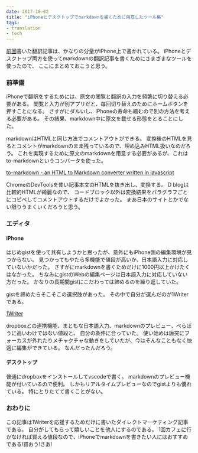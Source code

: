 ```yaml
---
date: 2017-10-02
title: "iPhoneとデスクトップでmarkdownを書くために用意したツール集"
tags:
- translation
- tech
---
```


[前回](/2017/09/2017-09-30-go-your-own-way-part-two-the-heap)書いた翻訳記事は、かなりの分量がiPhone上で書かれている。
iPhoneとデスクトップ両方を使ってmarkdownの翻訳記事を書くためにさまざまなツールを使ったので、
ここにまとめておこうと思う。

### 前準備

iPhoneで翻訳をするためには、原文の閲覧と翻訳の入力を頻繁に切り替える必要がある。
閲覧と入力が別アプリだと、毎回切り替えのためにホームボタンを押すことになる。
さすがにダルいし、iPhoneの寿命も縮むので別の方法を考える必要がある。
その結果、markdown中に原文を載せる形態をとることにした。

markdownはHTMLと同じ方法でコメントアウトができる。
変換後のHTMLを見るとコメントがmarkdownのまま残っているので、埋め込みHTML扱いなのだろう。
これを実現するために原文のmarkdownを用意する必要があるが、これはto-markdownというコンバータを使った。

[to-markdown - an HTML to Markdown converter written in javascript](http://domchristie.github.io/to-markdown/)

ChromeのDevToolsを使い記事本文のHTMLを抜き出し、変換する。
D blogは比較的HTMLが綺麗なので、
コードブロック以外は変換結果をパラグラフごとにコピペしてコメントアウトするだけでよかった。
まあ日本のサイトとかでない限りうまくいくだろうと思う。

### エディタ

#### iPhone

はじめgistを使って共有しようかと思ったが、意外にもiPhone側の編集環境が見つからない。
見つかってもやたら多機能で値段が高いか、日本語入力に対応していないかだった。
さすがにmarkdownを書くためだけに1000円以上かけたくはなかった。
ちなみにgistのWebの編集ページは日本語入力に対応していない方だった。
かなりの長期間gistにこだわっては諦めるのを繰り返していた。

gistを諦めたらそこそこの選択肢があった。
その中で自分が選んだのが1Writerである。

[1Writer](https://itunes.apple.com/jp/app/1writer-note-taking-writing-app/id680469088)

dropboxとの連携機能、まともな日本語入力、markdownのプレビュー、べらぼうに高いわけではない値段と、
自分の条件に合っていた。
使い始めは唐突にフォーカスが外れたりメチャクチャな動きをしていたが、今はそんなこともなく快適に編集ができている。
なんだったんだろう。

#### デスクトップ

普通にdropboxをインストールしてvscodeで書く。
markdownのプレビュー機能が付いているので便利。
しかもリアルタイムプレビューなのでgistよりも優れている。
特にとりたてて書くことがない。

### おわりに

この記事は1Writerを応援するためだけに書いたダイレクトマーケティング記事である。
自分がしてもらって嬉しいことを他人にするのである。
1回カフェに行かなければ買える値段なので、iPhoneでmarkdownを書きたい人にはおすすめである!買おう!さあ!